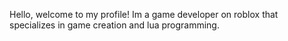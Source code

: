 Hello, welcome to my profile! Im a game developer on roblox that specializes in game creation and lua programming.
